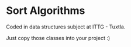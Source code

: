 # Sort Algorithms

Coded in data structures subject at ITTG - Tuxtla.

Just copy those classes into your project :)
